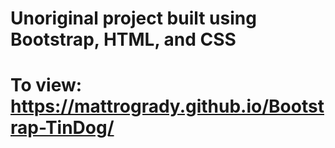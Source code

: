 # Unoriginal project built using Bootstrap, HTML, and CSS
# To view: https://mattrogrady.github.io/Bootstrap-TinDog/
